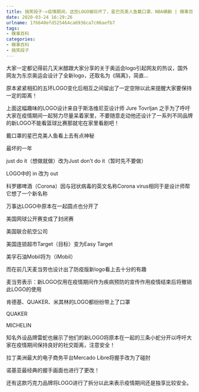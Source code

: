 ```yaml
---
title: 搞笑段子->疫情期间，这些LOGO被玩坏了，星巴克美人鱼戴口罩、NBA横躺 | 糗事百科
date: 2020-03-24 16:29:26
urlname: 176640efd525464ca6936ca7c06aefb7
tags: 
- 糗事百科
categories:
- 糗事百科
- 搞笑段子
---
```

大家一定都记得前几天米醋跟大家分享的关于奥运会logo引起网友的热议，国外网友为东京奥运会设计了全新logo，还取名为《隔离》，简直...

原本紧紧相扣的五环LOGO变化后相互之间留出了一定空隙以此来提醒大家要保持一定的距离！

上面这幅趣味的LOGO设计来自于斯洛维尼亚设计师 Jure Tovrljan 之手为了呼吁大家在疫情期间一起努力尽量呆着家里，不要随意走动他还设计了一系列不同品牌的新LOGO不能看篮球比赛那就宅在家里看剧吧！

戴口罩的星巴克美人鱼看上去有点神秘

最坏的一年

just do it（想做就做）改为Just don’t do it（暂时先不要做）

LOGO中的 in 改为 out

科罗娜啤酒（Corona）因与冠状病毒的英文名称Corona virus相同于是设计师帮它想了一个新名称

万事达LOGO中原本在一起圆点也分开了

美国网球公开赛变成了封闭赛

美国联合航空公司

美国连锁超市Target（目标）变为Easy Target

美孚石油Mobil将为（iMobil）

而在前几天麦当劳也设计出了防疫版新logo看上去十分的有趣

麦当劳表示：新LOGO仅用在疫情期间作为疾病预防的宣传作用疫情结束后将撤销此LOGO的使用

肯德基、QUAKER、米其林的LOGO都纷纷带上了口罩

QUAKER

MICHELIN

知名外设品牌雷蛇也展示了他们的新LOGO将原本在一起的三条小蛇分开以呼吁大家在疫情期间保持良好的社交距离，注意安全！

拉丁美洲最大的电子商务平台Mercado Libre将握手改为了碰肘

诺基亚最经典的握手画面也进行了更改！

还有这款巧克力品牌将LOGO进行了拆分以此来表示疫情期间还是独享比较安全。


